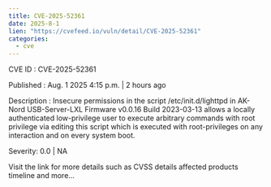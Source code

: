 ```yaml
--- 
title: CVE-2025-52361
date: 2025-8-1
lien: "https://cvefeed.io/vuln/detail/CVE-2025-52361"
categories:
  - cve
---
```


CVE ID : CVE-2025-52361

Published :  Aug. 1
2025
4:15 p.m. | 2 hours ago

Description : Insecure permissions in the script /etc/init.d/lighttpd in AK-Nord USB-Server-LXL Firmware v0.0.16 Build 2023-03-13 allows a locally authenticated low-privilege user to execute arbitrary commands with root privilege via editing this script which is executed with root-privileges on any interaction and on every system boot.

Severity: 0.0 | NA

Visit the link for more details
such as CVSS details
affected products
timeline
and more...

